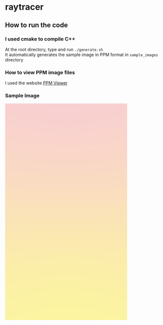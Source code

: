 # raytracer

## How to run the code
### I used cmake to compile C++
At the root directory, type and run `./generate.sh` <br />
It automatically generates the sample image in PPM format in `sample_images` directory <br />

### How to view PPM image files
I used the website [PPM Viewer](https://www.cs.rhodes.edu/welshc/COMP141_F16/ppmReader.html) <br />

### Sample Image
![Vertical gradient, pink to yellow](/sample_images/gradient_pink_to_yellow.png)